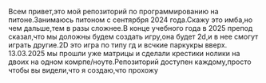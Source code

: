 Всем привет,это мой репозиторий по программированию на питоне.Занимаюсь питоном с сентярбря 2024 года.Скажу это имба,но чем дальше,тем в разы сложнее.В конце учебного года в 2025 препод сказал,что мы доложны будем создать игру,она будет 2d,и в нее смогут играть другие.2D это игра по типу гд и всчкие паркукры вверх.
13.03.2025 мы прошли уже матрицы и сделали крестики нолики на двоих на одном комрпе/ноуте.Репозиторий доступен каждому,просто чтобы вы видели,что я создаю,что прохожу
